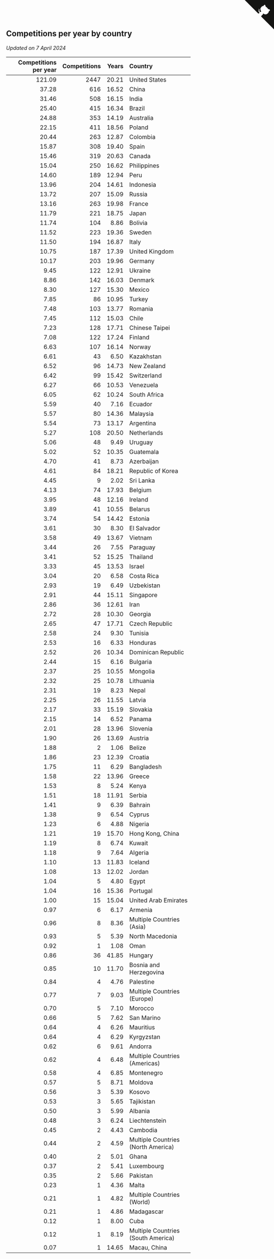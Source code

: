 ## Competitions per year by country

*Updated on  7 April 2024*

| Competitions per year | Competitions | Years | Country |
| ---: | ---: | ---: | :--- |
| 121.09 | 2447 | 20.21 | United States |
| 37.28 | 616 | 16.52 | China |
| 31.46 | 508 | 16.15 | India |
| 25.40 | 415 | 16.34 | Brazil |
| 24.88 | 353 | 14.19 | Australia |
| 22.15 | 411 | 18.56 | Poland |
| 20.44 | 263 | 12.87 | Colombia |
| 15.87 | 308 | 19.40 | Spain |
| 15.46 | 319 | 20.63 | Canada |
| 15.04 | 250 | 16.62 | Philippines |
| 14.60 | 189 | 12.94 | Peru |
| 13.96 | 204 | 14.61 | Indonesia |
| 13.72 | 207 | 15.09 | Russia |
| 13.16 | 263 | 19.98 | France |
| 11.79 | 221 | 18.75 | Japan |
| 11.74 | 104 | 8.86 | Bolivia |
| 11.52 | 223 | 19.36 | Sweden |
| 11.50 | 194 | 16.87 | Italy |
| 10.75 | 187 | 17.39 | United Kingdom |
| 10.17 | 203 | 19.96 | Germany |
| 9.45 | 122 | 12.91 | Ukraine |
| 8.86 | 142 | 16.03 | Denmark |
| 8.30 | 127 | 15.30 | Mexico |
| 7.85 | 86 | 10.95 | Turkey |
| 7.48 | 103 | 13.77 | Romania |
| 7.45 | 112 | 15.03 | Chile |
| 7.23 | 128 | 17.71 | Chinese Taipei |
| 7.08 | 122 | 17.24 | Finland |
| 6.63 | 107 | 16.14 | Norway |
| 6.61 | 43 | 6.50 | Kazakhstan |
| 6.52 | 96 | 14.73 | New Zealand |
| 6.42 | 99 | 15.42 | Switzerland |
| 6.27 | 66 | 10.53 | Venezuela |
| 6.05 | 62 | 10.24 | South Africa |
| 5.59 | 40 | 7.16 | Ecuador |
| 5.57 | 80 | 14.36 | Malaysia |
| 5.54 | 73 | 13.17 | Argentina |
| 5.27 | 108 | 20.50 | Netherlands |
| 5.06 | 48 | 9.49 | Uruguay |
| 5.02 | 52 | 10.35 | Guatemala |
| 4.70 | 41 | 8.73 | Azerbaijan |
| 4.61 | 84 | 18.21 | Republic of Korea |
| 4.45 | 9 | 2.02 | Sri Lanka |
| 4.13 | 74 | 17.93 | Belgium |
| 3.95 | 48 | 12.16 | Ireland |
| 3.89 | 41 | 10.55 | Belarus |
| 3.74 | 54 | 14.42 | Estonia |
| 3.61 | 30 | 8.30 | El Salvador |
| 3.58 | 49 | 13.67 | Vietnam |
| 3.44 | 26 | 7.55 | Paraguay |
| 3.41 | 52 | 15.25 | Thailand |
| 3.33 | 45 | 13.53 | Israel |
| 3.04 | 20 | 6.58 | Costa Rica |
| 2.93 | 19 | 6.49 | Uzbekistan |
| 2.91 | 44 | 15.11 | Singapore |
| 2.86 | 36 | 12.61 | Iran |
| 2.72 | 28 | 10.30 | Georgia |
| 2.65 | 47 | 17.71 | Czech Republic |
| 2.58 | 24 | 9.30 | Tunisia |
| 2.53 | 16 | 6.33 | Honduras |
| 2.52 | 26 | 10.34 | Dominican Republic |
| 2.44 | 15 | 6.16 | Bulgaria |
| 2.37 | 25 | 10.55 | Mongolia |
| 2.32 | 25 | 10.78 | Lithuania |
| 2.31 | 19 | 8.23 | Nepal |
| 2.25 | 26 | 11.55 | Latvia |
| 2.17 | 33 | 15.19 | Slovakia |
| 2.15 | 14 | 6.52 | Panama |
| 2.01 | 28 | 13.96 | Slovenia |
| 1.90 | 26 | 13.69 | Austria |
| 1.88 | 2 | 1.06 | Belize |
| 1.86 | 23 | 12.39 | Croatia |
| 1.75 | 11 | 6.29 | Bangladesh |
| 1.58 | 22 | 13.96 | Greece |
| 1.53 | 8 | 5.24 | Kenya |
| 1.51 | 18 | 11.91 | Serbia |
| 1.41 | 9 | 6.39 | Bahrain |
| 1.38 | 9 | 6.54 | Cyprus |
| 1.23 | 6 | 4.88 | Nigeria |
| 1.21 | 19 | 15.70 | Hong Kong, China |
| 1.19 | 8 | 6.74 | Kuwait |
| 1.18 | 9 | 7.64 | Algeria |
| 1.10 | 13 | 11.83 | Iceland |
| 1.08 | 13 | 12.02 | Jordan |
| 1.04 | 5 | 4.80 | Egypt |
| 1.04 | 16 | 15.36 | Portugal |
| 1.00 | 15 | 15.04 | United Arab Emirates |
| 0.97 | 6 | 6.17 | Armenia |
| 0.96 | 8 | 8.36 | Multiple Countries (Asia) |
| 0.93 | 5 | 5.39 | North Macedonia |
| 0.92 | 1 | 1.08 | Oman |
| 0.86 | 36 | 41.85 | Hungary |
| 0.85 | 10 | 11.70 | Bosnia and Herzegovina |
| 0.84 | 4 | 4.76 | Palestine |
| 0.77 | 7 | 9.03 | Multiple Countries (Europe) |
| 0.70 | 5 | 7.10 | Morocco |
| 0.66 | 5 | 7.62 | San Marino |
| 0.64 | 4 | 6.26 | Mauritius |
| 0.64 | 4 | 6.29 | Kyrgyzstan |
| 0.62 | 6 | 9.61 | Andorra |
| 0.62 | 4 | 6.48 | Multiple Countries (Americas) |
| 0.58 | 4 | 6.85 | Montenegro |
| 0.57 | 5 | 8.71 | Moldova |
| 0.56 | 3 | 5.39 | Kosovo |
| 0.53 | 3 | 5.65 | Tajikistan |
| 0.50 | 3 | 5.99 | Albania |
| 0.48 | 3 | 6.24 | Liechtenstein |
| 0.45 | 2 | 4.43 | Cambodia |
| 0.44 | 2 | 4.59 | Multiple Countries (North America) |
| 0.40 | 2 | 5.01 | Ghana |
| 0.37 | 2 | 5.41 | Luxembourg |
| 0.35 | 2 | 5.66 | Pakistan |
| 0.23 | 1 | 4.36 | Malta |
| 0.21 | 1 | 4.82 | Multiple Countries (World) |
| 0.21 | 1 | 4.86 | Madagascar |
| 0.12 | 1 | 8.00 | Cuba |
| 0.12 | 1 | 8.19 | Multiple Countries (South America) |
| 0.07 | 1 | 14.65 | Macau, China |


<a href="https://github.com/jonatanklosko/wca_statistics" class="github-corner" aria-label="View source on Github"><svg width="80" height="80" viewBox="0 0 250 250" style="fill:#151513; color:#fff; position: absolute; top: 0; border: 0; right: 0;" aria-hidden="true"><path d="M0,0 L115,115 L130,115 L142,142 L250,250 L250,0 Z"></path><path d="M128.3,109.0 C113.8,99.7 119.0,89.6 119.0,89.6 C122.0,82.7 120.5,78.6 120.5,78.6 C119.2,72.0 123.4,76.3 123.4,76.3 C127.3,80.9 125.5,87.3 125.5,87.3 C122.9,97.6 130.6,101.9 134.4,103.2" fill="currentColor" style="transform-origin: 130px 106px;" class="octo-arm"></path><path d="M115.0,115.0 C114.9,115.1 118.7,116.5 119.8,115.4 L133.7,101.6 C136.9,99.2 139.9,98.4 142.2,98.6 C133.8,88.0 127.5,74.4 143.8,58.0 C148.5,53.4 154.0,51.2 159.7,51.0 C160.3,49.4 163.2,43.6 171.4,40.1 C171.4,40.1 176.1,42.5 178.8,56.2 C183.1,58.6 187.2,61.8 190.9,65.4 C194.5,69.0 197.7,73.2 200.1,77.6 C213.8,80.2 216.3,84.9 216.3,84.9 C212.7,93.1 206.9,96.0 205.4,96.6 C205.1,102.4 203.0,107.8 198.3,112.5 C181.9,128.9 168.3,122.5 157.7,114.1 C157.9,116.9 156.7,120.9 152.7,124.9 L141.0,136.5 C139.8,137.7 141.6,141.9 141.8,141.8 Z" fill="currentColor" class="octo-body"></path></svg></a><style>.github-corner:hover .octo-arm{animation:octocat-wave 560ms ease-in-out}@keyframes octocat-wave{0%,100%{transform:rotate(0)}20%,60%{transform:rotate(-25deg)}40%,80%{transform:rotate(10deg)}}@media (max-width:500px){.github-corner:hover .octo-arm{animation:none}.github-corner .octo-arm{animation:octocat-wave 560ms ease-in-out}}</style>
